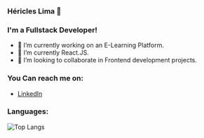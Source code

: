 ### Héricles Lima 👋
### I'm a Fullstack Developer!

- 🔭 I’m currently working on an E-Learning Platform.
- 🌱 I’m currently React.JS.
- 👯 I’m looking to collaborate in Frontend development projects.

### You Can reach me on:

- [LinkedIn](https://www.linkedin.com/in/h%C3%A9ricles-lima-35979b203/?locale=pt_BR)


<!-- ![Héricles Lima github stats](https://github-readme-stats.vercel.app/api?username=avengerCoder&theme=white&show_icons=true&count_private=true&line_height=40)-->
### Languages:
![Top Langs](https://github-readme-stats.vercel.app/api/top-langs/?username=hericlesLima&theme=white)

<!-- POINTS --->
<!-- <p align="center">
  <img src="https://github-profile-trophy.vercel.app/?username=avengerCoder&margin-w=7" alt="Héricles Lima points" />
</p> -->

